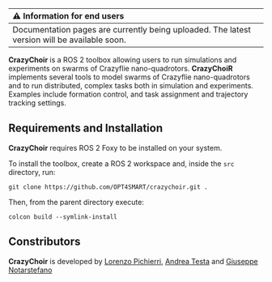 | :warning: Information for end users |
|:------------------------------------|
| Documentation pages are currently being uploaded. The latest version will be available soon. |

**CrazyChoir** is a ROS 2 toolbox allowing users to run simulations and experiments on swarms of Crazyflie nano-quadrotors.
**CrazyChoiR** implements several tools to model swarms of Crazyflie nano-quadrotors and to run distributed, complex tasks both in simulation and experiments. Examples include formation control, and task assignment and trajectory tracking settings.

## Requirements and Installation
**CrazyChoir** requires ROS 2 Foxy to be installed on your system.

To install the toolbox, create a ROS 2 workspace and, inside the `src` directory, run:
```
git clone https://github.com/OPT4SMART/crazychoir.git .
```

Then, from the parent directory execute:
```
colcon build --symlink-install
```


## Constributors
**CrazyChoir** is developed by
[Lorenzo Pichierri](https://www.unibo.it/lorenzo.pichierri/),
[Andrea Testa](https://www.unibo.it/sitoweb/a.testa) and
[Giuseppe Notarstefano](https://www.unibo.it/sitoweb/giuseppe.notarstefano)
